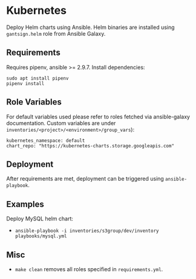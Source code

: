 # Kubernetes

Deploy Helm charts using Ansible. Helm binaries are installed using `gantsign.helm` role from Ansible Galaxy.

## Requirements

Requires pipenv, ansible >= 2.9.7. 
Install dependencies:

    sudo apt install pipenv
    pipenv install

## Role Variables

For default variables used please refer to roles fetched via ansible-galaxy documentation. Custom variables are under `inventories/<project>/<environment>/group_vars`):

    kubernetes_namespace: default
    chart_repo: "https://kubernetes-charts.storage.googleapis.com"

## Deployment

After requirements are met, deployment can be triggered using `ansible-playbook`. 

## Examples

Deploy MySQL helm chart:
- `ansible-playbook -i inventories/s3group/dev/inventory playbooks/mysql.yml`

## Misc 
- `make clean` removes all roles specified in `requirements.yml`.